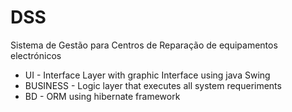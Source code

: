 # DSS
Sistema de Gestão para Centros de Reparação de equipamentos electrónicos

- UI - Interface Layer with graphic Interface using java Swing
- BUSINESS - Logic layer that executes all system requeriments
- BD - ORM using hibernate framework


